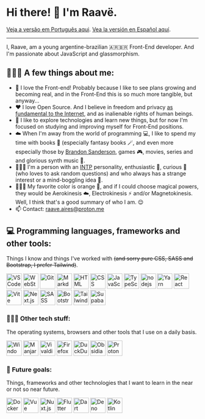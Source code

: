 # Hi there! 🤙 I'm Raavë.
[Veja a versão em Português aqui](https://github.com/raave-aires/raave-aires/blob/main/LEIAME.md).
[Vea la versión en Español aquí](https://github.com/raave-aires/raave-aires/blob/main/LEEME.md).
***
I, Raave, am a young argentine-brazilian 🇦🇷🇧🇷 Front-End developer. And I'm passionate about JavaScript and glassmorphism.

## 🧔🏻‍♂️ A few things about me:
- 🧡 I love the Front-end! Probably because I like to see plans growing and becoming real, and in the Front-End this is so much more tangible, but anyway...
- ❤️ I love Open Source. And I believe in freedom and privacy [as fundamental to the Internet](https://www.mozilla.org/en-US/about/manifesto/), and as inalienable rights of human beings.
- 🔭 I like to explore technologies and learn new things, but for now I'm focused on studying and improving myself for Front-End positions.
- ☁️ When I'm away from the world of programming 💻, I like to spend my time with books 📖 (especially fantasy books 🪄, and even more especially those by [Brandon Sanderson](https://www.brandonsanderson.com), games 🎮, movies, series and and glorious synth music 🎵.
- 🧔🏻‍♂️ I'm a person with an [INTP](https://wiki.personality-database.com/books/jungian-derivatives/page/intp) personality, enthusiastic 😬, curious 🤨 (who loves to ask random questions) and who always has a strange interest or a mind-boggling idea 🧐.
- 🤷🏻‍♂️ My favorite color is orange 🧡, and if I could choose magical powers, they would be Aerokinesis ☁️, Electrokinesis ⚡  and/or Magnetokinesis. Well, I think that's a good summary of who I am. 😌 
- 📫 Contact: raave.aires@proton.me

## 💻 Programming languages, frameworks and other tools:
Things I know and things I've worked with ~~(and sorry pure CSS, SASS and Bootstrap, I prefer Tailwind)~~.
<p> 
    <a href="https://code.visualstudio.com" target="_blank"><img src="https://skillicons.dev/icons?i=vscode" width='40' alt="VS Code"/></a>
    <a href="https://www.jetbrains.com/webstorm/" target="_blank"><img src="https://skillicons.dev/icons?i=webstorm" width='40' alt="WebStorm"/></a>
    <a href="https://git-scm.com" target="_blank"><img src="https://skillicons.dev/icons?i=git" width='40' alt="Git"/></a>
    <a href="https://www.markdownguide.org" target="_blank"><img src="https://skillicons.dev/icons?i=md" width='40' alt="Markdown"/></a>
    <a href="https://developer.mozilla.org/en-US/docs/Learn/Getting_started_with_the_web/HTML_basics" target="_blank"><img src="https://skillicons.dev/icons?i=html" width='40' alt="HTML"/></a>
    <a href="https://developer.mozilla.org/en-US/docs/Learn/Getting_started_with_the_web/CSS_basics" target="_blank"><img src="https://skillicons.dev/icons?i=css" width='40' alt="CSS"/></a>
    <a href="https://developer.mozilla.org/en-US/docs/Learn/Getting_started_with_the_web/JavaScript_basics" target="_blank"><img src="https://skillicons.dev/icons?i=javascript" width='40' alt="JavaScript"/></a>
    <a href="https://www.typescriptlang.org" target="_blank"><img src="https://skillicons.dev/icons?i=typescript" width='40' alt="TypeScript"/></a>
    <a href="https://nodejs.org/" target="_blank"><img src="https://skillicons.dev/icons?i=nodejs" width='40' alt="nodejs"/></a>
    <a href="https://yarnpkg.com" target="_blank"><img src="https://skillicons.dev/icons?i=yarn" width='40' alt="Yarn"/></a>
    <a href="https://react.dev" target="_blank"><img src="https://skillicons.dev/icons?i=react" width='40' alt="React"/></a>
    <a href="https://vitejs.dev" target="_blank"><img src="https://skillicons.dev/icons?i=vite" width='40' alt="Vite"/></a>
    <a href="https://nextjs.org" target="_blank"><img src="https://skillicons.dev/icons?i=nextjs" width='40' alt="Next.js"/></a>
    <a href="https://sass-lang.com" target="_blank"><img src="https://skillicons.dev/icons?i=sass" width='40' alt="SASS"/></a>
    <a href="https://getbootstrap.com" target="_blank"><img src="https://skillicons.dev/icons?i=bootstrap" width='40' alt="Bootstrap"/></a>
    <a href="https://tailwindcss.com" target="_blank"><img src="https://skillicons.dev/icons?i=tailwindcss" width='40' alt="Tailwind"/></a>
    <a href="https://supabase.com" target="_blank"><img src="https://skillicons.dev/icons?i=supabase" width='40' alt="Supabase"/></a>
</p>

### 👨🏻‍💻 Other tech stuff:
The operating systems, browsers and other tools that I use on a daily basis.
<p>
    <a href="https://www.microsoft.com/pt-br/software-download/windows11" target="_blank"><img src="https://skillicons.dev/icons?i=windows" width='40' alt="Windows"/></a>
    <a href="https://manjaro.org" target="_blank"><img src="https://skillicons.dev/icons?i=arch" width='40' alt="Manjaro"/></a>
    <a href="https://vivaldi.com/" target="_blank"><img src="https://vivaldi.com/wp-content/themes/vivaldicom-theme/img/press/icons/vivaldi_icon.png" width='40' alt="Vivaldi"/></a>     <a href="https://www.mozilla.org/en-US/firefox/new/" target="_blank"><img src="https://upload.wikimedia.org/wikipedia/commons/thumb/a/a0/Firefox_logo%2C_2019.svg/800px-Firefox_logo%2C_2019.svg.png" width='40' alt="Firefox"/></a> 
    <a href="https://duckduckgo.com/" target="_blank"><img src="https://cdn.icon-icons.com/icons2/2699/PNG/512/duckduckgo_logo_icon_170206.png" width='40' alt="DuckDuckGo"/></a>
    <a href="https://obsidian.md" target="_blank"><img src="https://skillicons.dev/icons?i=obsidian" width='40' alt="Obsidian"/></a>
    <a href="https://proton.me" target="_blank"><img src="https://pbs.twimg.com/profile_images/1539539301041586182/qgt0AIuH_400x400.png" width='40' alt="Proton"/></a>
</p>

### 🔮 Future goals:
Things, frameworks and other technologies that I want to learn in the near or not so near future.
<p>
    <a href="https://www.docker.com" target="_blank"><img src="https://skillicons.dev/icons?i=docker" width='40' alt="Docker"/></a>
    <a href="https://vuejs.org" target="_blank"><img src="https://skillicons.dev/icons?i=vue" width='40' alt="Vue"/></a>
    <a href="https://nuxt.com" target="_blank"><img src="https://skillicons.dev/icons?i=nuxtjs" width='40' alt="Nuxt.js"/></a>
    <a href="https://flutter.dev" target="_blank"><img src="https://skillicons.dev/icons?i=flutter" width='40' alt="Flutter"/></a>
    <a href="https://dart.dev" target="_blank"><img src="https://skillicons.dev/icons?i=dart" width='40' alt="Dart"/></a>
    <a href="https://deno.com" target="_blank"><img src="https://skillicons.dev/icons?i=deno" width='40' alt="Deno"/></a>
    <a href="https://kotlinlang.org" target="_blank"><img src="https://skillicons.dev/icons?i=kotlin" width='40' alt="Kotlin"/></a>
</p>
